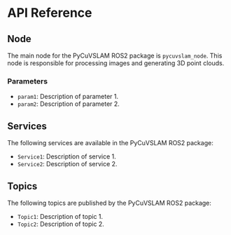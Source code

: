 # API Reference

## Node

The main node for the PyCuVSLAM ROS2 package is `pycuvslam_node`. This node is responsible for processing images and generating 3D point clouds.

### Parameters

- `param1`: Description of parameter 1.
- `param2`: Description of parameter 2.

## Services

The following services are available in the PyCuVSLAM ROS2 package:

- `Service1`: Description of service 1.
- `Service2`: Description of service 2.

## Topics

The following topics are published by the PyCuVSLAM ROS2 package:

- `Topic1`: Description of topic 1.
- `Topic2`: Description of topic 2.
